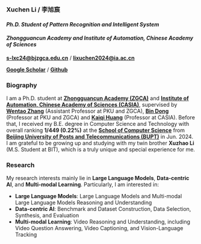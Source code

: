 ### **Xuchen Li / 李旭宸**

#### *Ph.D. Student of Pattern Recognition and Intelligent System*

#### *Zhongguancun Academy and Institute of Automation, Chinese Academy of Sciences*

 [**s-lxc24@bjzgca.edu.cn**](mailto:s-lxc24@bjzgca.edu.cn) / [**lixuchen2024@ia.ac.cn**](mailto:lixuchen2024@ia.ac.cn) <be>

 [**Google Scholar**](https://scholar.google.com/citations?hl=en-US&user=9zHkraUAAAAJ) / [**Github**](https://github.com/Xuchen-Li)

### **Biography**

I am a Ph.D. student at [**Zhongguancun Academy (ZGCA)**](http://bjzgca.edu.cn/) and [**Institute of Automation, Chinese Academy of Sciences (CASIA)**](http://www.ia.cas.cn/), supervised by <b><a href="https://zwt233.github.io" target="_blank">Wentao Zhang</a></b> (Assistant Professor at PKU and ZGCA), <b><a href="http://faculty.bicmr.pku.edu.cn/~dongbin/" target="_blank">Bin Dong</a></b> (Professor at PKU and ZGCA) and <b><a href="https://people.ucas.ac.cn/~huangkaiqi" target="_blank">Kaiqi Huang</a></b> (Professor at CASIA). Before that, I received my B.E. degree in Computer Science and Technology with overall ranking **1/449 (0.22%)** at the [**School of Computer Science**](https://scs.bupt.edu.cn/) from [**Beijing University of Posts and Telecommunications (BUPT)**](https://www.bupt.edu.cn/) in Jun. 2024. I am grateful to be growing up and studying with my twin brother **Xuzhao Li** (M.S. Student at BIT), which is a truly unique and special experience for me.

### **Research**

My research interests mainly lie in **Large Language Models**, **Data-centric AI**, and **Multi-modal Learning**. Particularly, I am interested in:

* **Large Language Models**: Large Language Models and Multi-modal Large Language Models Reasoning and Understanding
* **Data-centric AI**: Benchmark and Dataset Construction, Data Selection, Synthesis, and Evaluation
* **Multi-modal Learning**: Video Reasoning and Understanding, including Video Question Answering, Video Captioning, and Vision-Language Tracking
<br>
